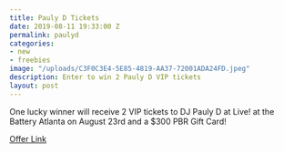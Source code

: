 ```yaml
---
title: Pauly D Tickets
date: 2019-08-11 19:33:00 Z
permalink: paulyd
categories:
- new
- freebies
image: "/uploads/C3F0C3E4-5E85-4819-AA37-72001ADA24FD.jpeg"
description: Enter to win 2 Pauly D VIP tickets
layout: post
---
```


One lucky winner will receive 2 VIP tickets to DJ Pauly D at Live! at the Battery Atlanta on August 23rd and a $300 PBR Gift Card!

[Offer Link](https://app.hive.co/l/2ctoiz)
